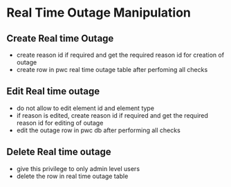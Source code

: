 # Real Time Outage Manipulation

## Create Real time Outage
* create reason id if required and get the required reason id for creation of outage
* create row in pwc real time outage table after perfoming all checks

## Edit Real time outage
* do not allow to edit element id and element type
* if reason is edited, create reason id if required and get the required reason id for editing of outage
* edit the outage row in pwc db after performing all checks

## Delete Real time outage
* give this privilege to only admin level users
* delete the row in real time outage table